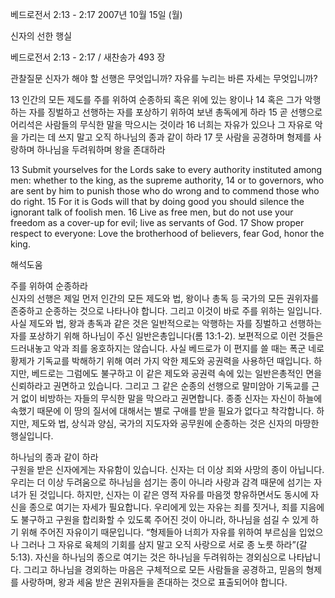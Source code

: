 베드로전서 2:13 - 2:17 
2007년 10월 15일 (월)

신자의 선한 행실



베드로전서 2:13 - 2:17 / 새찬송가 493 장


관찰질문
신자가 해야 할 선행은 무엇입니까? 
자유를 누리는 바른 자세는 무엇입니까? 

13 인간의 모든 제도를 주를 위하여 순종하되 혹은 위에 있는 왕이나 14 혹은 그가 악행하는 자를 징벌하고 선행하는 자를 포상하기 위하여 보낸 총독에게 하라 15 곧 선행으로 어리석은 사람들의 무식한 말을 막으시는 것이라 16 너희는 자유가 있으나 그 자유로 악을 가리는 데 쓰지 말고 오직 하나님의 종과 같이 하라 17 뭇 사람을 공경하며 형제를 사랑하며 하나님을 두려워하며 왕을 존대하라  

13 Submit yourselves for the Lords sake to every authority instituted among men: whether to the king, as the supreme authority, 14 or to governors, who are sent by him to punish those who do wrong and to commend those who do right. 15 For it is Gods will that by doing good you should silence the ignorant talk of foolish men. 16 Live as free men, but do not use your freedom as a cover-up for evil; live as servants of God. 
17 Show proper respect to everyone: Love the brotherhood of believers, fear God, honor the king.

해석도움





주를 위하여 순종하라  
신자의 선행은 제일 먼저 인간의 모든 제도와 법, 왕이나 총독 등 국가의 모든 권위자를 존중하고 순종하는 것으로 나타나야 합니다. 그리고 이것이 바로 주를 위하는 일입니다. 사실 제도와 법, 왕과 총독과 같은 것은 일반적으로는 악행하는 자를 징벌하고 선행하는 자를 포상하기 위해 하나님이 주신 일반은총입니다(롬 13:1-2). 보편적으로 이런 것들은 드러내놓고 악과 죄를 옹호하지는 않습니다. 사실 베드로가 이 편지를 쓸 때는 폭군 네로 황제가 기독교를 박해하기 위해 여러 가지 악한 제도와 공권력을 사용하던 때입니다. 하지만, 베드로는 그럼에도 불구하고 이 같은 제도와 공권력 속에 있는 일반은총적인 면을 신뢰하라고 권면하고 있습니다. 그리고 그 같은 순종의 선행으로 말미암아 기독교를 근거 없이 비방하는 자들의 무식한 말을 막으라고 권면합니다. 종종 신자는 자신이 하늘에 속했기 때문에 이 땅의 질서에 대해서는 별로 구애를 받을 필요가 없다고 착각합니다. 하지만, 제도와 법, 상식과 양심, 국가의 지도자와 공무원에 순종하는 것은 신자의 마땅한 행실입니다.   

하나님의 종과 같이 하라  
구원을 받은 신자에게는 자유함이 있습니다. 신자는 더 이상 죄와 사망의 종이 아닙니다. 우리는 더 이상 두려움으로 하나님을 섬기는 종이 아니라 사랑과 감격 때문에 섬기는 자녀가 된 것입니다. 하지만, 신자는 이 같은 영적 자유를 마음껏 향유하면서도 동시에 자신을 종으로 여기는 자세가 필요합니다. 우리에게 있는 자유는 죄를 짓거나, 죄를 지음에도 불구하고 구원을 합리화할 수 있도록 주어진 것이 아니라, 하나님을 섬길 수 있게 하기 위해 주어진 자유이기 때문입니다. “형제들아 너희가 자유를 위하여 부르심을 입었으나 그러나 그 자유로 육체의 기회를 삼지 말고 오직 사랑으로 서로 종 노릇 하라”(갈 5:13). 자신을 하나님의 종으로 여기는 것은 하나님을 두려워하는 경외심으로 나타납니다. 그리고 하나님을 경외하는 마음은 구체적으로 모든 사람들을 공경하고, 믿음의 형제를 사랑하며, 왕과 세움 받은 권위자들을 존대하는 것으로 표출되어야 합니다.